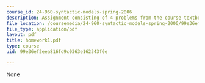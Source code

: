 ```yaml
---
course_id: 24-960-syntactic-models-spring-2006
description: Assignment consisting of 4 problems from the course textbook.
file_location: /coursemedia/24-960-syntactic-models-spring-2006/99e36ef2eea816fd9c0363e162343f6e_homework1.pdf
file_type: application/pdf
layout: pdf
title: homework1.pdf
type: course
uid: 99e36ef2eea816fd9c0363e162343f6e

---
```

None